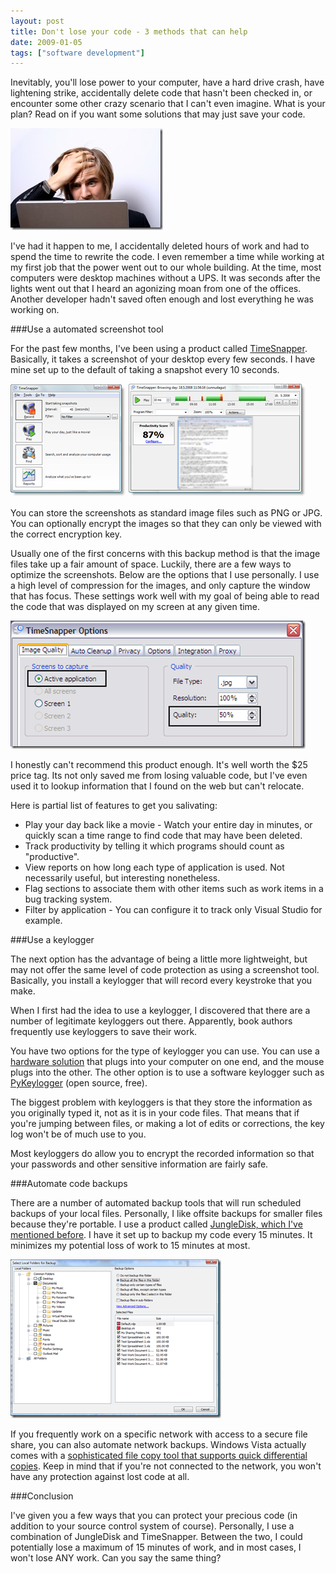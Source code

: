 ```yaml
---
layout: post
title: Don't lose your code - 3 methods that can help
date: 2009-01-05
tags: ["software development"]
---
```


Inevitably, you'll lose power to your computer, have a hard drive crash, have lightening strike, accidentally delete code that hasn't been checked in, or encounter some other crazy scenario that I can't even imagine. What is your plan? Read on if you want some solutions that may just save your code.

![Did I just delete that code?](istock-000002512608xsmall.jpg) 

I've had it happen to me, I accidentally deleted hours of work and had to spend the time to rewrite the code. I even remember a time while working at my first job that the power went out to our whole building. At the time, most computers were desktop machines without a UPS. It was seconds after the lights went out that I heard an agonizing moan from one of the offices. Another developer hadn't saved often enough and lost everything he was working on.

###Use a automated screenshot tool

For the past few months, I've been using a product called [TimeSnapper](http://www.timesnapper.com/). Basically, it takes a screenshot of your desktop every few seconds. I have mine set up to the default of taking a snapshot every 10 seconds.

![TimeSnapper Options](image.png) ![TimeSnapper Day View](image1.png) 

You can store the screenshots as standard image files such as PNG or JPG. You can optionally encrypt the images so that they can only be viewed with the correct encryption key.

Usually one of the first concerns with this backup method is that the image files take up a fair amount of space. Luckily, there are a few ways to optimize the screenshots. Below are the options that I use personally. I use a high level of compression for the images, and only capture the window that has focus. These settings work well with my goal of being able to read the code that was displayed on my screen at any given time.

![Image Quality Options](image2.png) 

I honestly can't recommend this product enough. It's well worth the $25 price tag. Its not only saved me from losing valuable code, but I've even used it to lookup information that I found on the web but can't relocate.

Here is partial list of features to get you salivating:

* Play your day back like a movie - Watch your entire day in minutes, or quickly scan a time range to find code that may have been deleted.
* Track productivity by telling it which programs should count as "productive".
* View reports on how long each type of application is used. Not necessarily useful, but interesting nonetheless.
* Flag sections to associate them with other items such as work items in a bug tracking system.
* Filter by application - You can configure it to track only Visual Studio for example. 

###Use a keylogger

The next option has the advantage of being a little more lightweight, but may not offer the same level of code protection as using a screenshot tool. Basically, you install a keylogger that will record every keystroke that you make.

When I first had the idea to use a keylogger, I discovered that there are a number of legitimate keyloggers out there. Apparently, book authors frequently use keyloggers to save their work.

You have two options for the type of keylogger you can use. You can use a [hardware solution](http://www.keyghost.com/USB-Keylogger.htm) that plugs into your computer on one end, and the mouse plugs into the other. The other option is to use a software keylogger such as [PyKeylogger](http://sourceforge.net/projects/pykeylogger/) (open source, free).

The biggest problem with keyloggers is that they store the information as you originally typed it, not as it is in your code files. That means that if you're jumping between files, or making a lot of edits or corrections, the key log won't be of much use to you.

Most keyloggers do allow you to encrypt the recorded information so that your passwords and other sensitive information are fairly safe.

###Automate code backups

There are a number of automated backup tools that will run scheduled backups of your local files. Personally, I like offsite backups for smaller files because they're portable. I use a product called [JungleDisk, which I've mentioned before](http://www.ytechie.com/2008/07/new-backup-solution-jungledisk-amazon-s3/). I have it set up to backup my code every 15 minutes. It minimizes my potential loss of work to 15 minutes at most.

![JungleDisk Backup Selection](image3.png) 

If you frequently work on a specific network with access to a secure file share, you can also automate network backups. Windows Vista actually comes with a [sophisticated file copy tool that supports quick differential copies](http://en.wikipedia.org/wiki/Robocopy). Keep in mind that if you're not connected to the network, you won't have any protection against lost code at all.

###Conclusion

I've given you a few ways that you can protect your precious code (in addition to your source control system of course). Personally, I use a combination of JungleDisk and TimeSnapper. Between the two, I could potentially lose a maximum of 15 minutes of work, and in most cases, I won't lose ANY work. Can you say the same thing?
